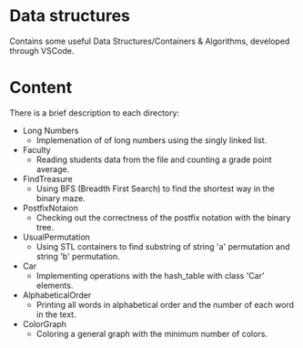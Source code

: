 # Data structures
Contains some useful Data Structures/Containers & Algorithms, developed through VSCode.
# Content
There is a brief description to each directory:
- Long Numbers
    - Implemenation of of long numbers using the singly linked list.
- Faculty
    - Reading students data from the file and counting a grade point average. 
- FindTreasure
    - Using BFS (Breadth First Search) to find the shortest way in the binary maze.
- PostfixNotaion
    - Checking out the correctness of the postfix notation with the binary tree.
- UsualPermutation
    - Using STL containers to find substring of string 'a' permutation and string 'b' permutation.
- Car
    - Implementing operations with the hash_table with class 'Car' elements.  
- AlphabeticalOrder
    - Printing all words in alphabetical order and the number of each word in the text.    
- ColorGraph
    - Coloring a general graph with the minimum number of colors.  
